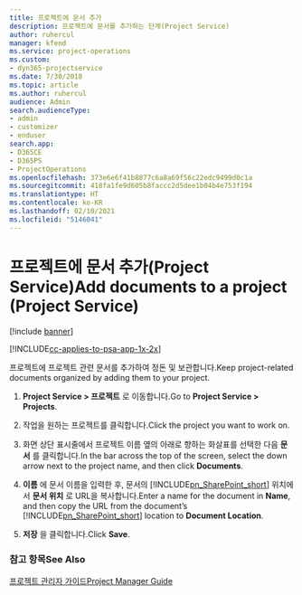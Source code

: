 ```yaml
---
title: 프로젝트에 문서 추가
description: 프로젝트에 문서를 추가하는 단계(Project Service)
author: ruhercul
manager: kfend
ms.service: project-operations
ms.custom:
- dyn365-projectservice
ms.date: 7/30/2018
ms.topic: article
ms.author: ruhercul
audience: Admin
search.audienceType:
- admin
- customizer
- enduser
search.app:
- D365CE
- D365PS
- ProjectOperations
ms.openlocfilehash: 373e6e6f41b8877c6a8a69f56c22edc9499d0c1a
ms.sourcegitcommit: 418fa1fe9d605b8faccc2d5dee1b04b4e753f194
ms.translationtype: HT
ms.contentlocale: ko-KR
ms.lasthandoff: 02/10/2021
ms.locfileid: "5146041"
---
```

# <a name="add-documents-to-a-project-project-service"></a><span data-ttu-id="d6f65-103">프로젝트에 문서 추가(Project Service)</span><span class="sxs-lookup"><span data-stu-id="d6f65-103">Add documents to a project (Project Service)</span></span>

[!include [banner](../includes/psa-now-project-operations.md)]

[!INCLUDE[cc-applies-to-psa-app-1x-2x](../includes/cc-applies-to-psa-app-1x-2x.md)]

<span data-ttu-id="d6f65-104">프로젝트에 프로젝트 관련 문서를 추가하여 정돈 및 보관합니다.</span><span class="sxs-lookup"><span data-stu-id="d6f65-104">Keep project-related documents organized by adding them to your project.</span></span>  
  
1. <span data-ttu-id="d6f65-105">**Project Service > 프로젝트** 로 이동합니다.</span><span class="sxs-lookup"><span data-stu-id="d6f65-105">Go to **Project Service > Projects**.</span></span>  
  
2. <span data-ttu-id="d6f65-106">작업을 원하는 프로젝트를 클릭합니다.</span><span class="sxs-lookup"><span data-stu-id="d6f65-106">Click the project you want to work on.</span></span>  
  
3. <span data-ttu-id="d6f65-107">화면 상단 표시줄에서 프로젝트 이름 옆의 아래로 향하는 화살표를 선택한 다음 **문서** 를 클릭합니다.</span><span class="sxs-lookup"><span data-stu-id="d6f65-107">In the bar across the top of the screen, select the down arrow next to the project name, and then click **Documents**.</span></span>  
  
4. <span data-ttu-id="d6f65-108">**이름** 에 문서 이름을 입력한 후, 문서의 [!INCLUDE[pn_SharePoint_short](../includes/pn-sharepoint-short.md)] 위치에서 **문서 위치** 로 URL을 복사합니다.</span><span class="sxs-lookup"><span data-stu-id="d6f65-108">Enter a name for the document in **Name**,  and then copy the URL from the document’s [!INCLUDE[pn_SharePoint_short](../includes/pn-sharepoint-short.md)] location to **Document Location**.</span></span>  
  
5. <span data-ttu-id="d6f65-109">**저장** 을 클릭합니다.</span><span class="sxs-lookup"><span data-stu-id="d6f65-109">Click **Save**.</span></span>  
  
### <a name="see-also"></a><span data-ttu-id="d6f65-110">참고 항목</span><span class="sxs-lookup"><span data-stu-id="d6f65-110">See Also</span></span>  
 [<span data-ttu-id="d6f65-111">프로젝트 관리자 가이드</span><span class="sxs-lookup"><span data-stu-id="d6f65-111">Project Manager Guide</span></span>](../psa/project-manager-guide.md)

